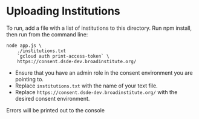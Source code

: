 # Uploading Institutions

To run, add a file with a list of institutions
to this directory. Run npm install, then run
from the command line:

```shell
node app.js \
    ./institutions.txt
    `gcloud auth print-access-token` \
    https://consent.dsde-dev.broadinstitute.org/
```

* Ensure that you have an admin role in the consent environment you are pointing to.
* Replace `institutions.txt` with the name of your text file.
* Replace `https://consent.dsde-dev.broadinstitute.org/` with the desired consent environment.

Errors will be printed out to the console

